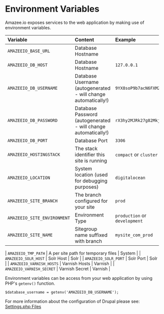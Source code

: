 # Environment Variables

Amazee.io exposes services to the web application by making use of environment variables.

| Variable | Content | Example |
| :--- | :--- | :--- |
| `AMAZEEIO_BASE_URL` | Database Hostname |  |
| `AMAZEEIO_DB_HOST` | Database Hostname | `127.0.0.1` |
| `AMAZEEIO_DB_USERNAME` | Database Username (autogenerated - will change automatically!)| `9YX8soP9b7acN6FXM2Ho` |
| `AMAZEEIO_DB_PASSWORD` | Database Password (autogenerated - will change automatically!)| `rX3hy2MJRk27g82MkjZq` |
| `AMAZEEIO_DB_PORT` | Database Port | `3306` |
| `AMAZEEIO_HOSTINGSTACK` | The stack identifier this site is running | `compact` or `cluster` |
| `AMAZEEIO_LOCATION` | System location \(used for debugging purposes\) | `digitalocean` |
| `AMAZEEIO_SITE_BRANCH` | The branch configured for your site | `prod` |
| `AMAZEEIO_SITE_ENVIRONMENT` | Environment Type | `production` or `development` |
| `AMAZEEIO_SITE_NAME` | Sitegroup name suffixed with branch | `mysite_com_prod` |

| `AMAZEEIO_TMP_PATH` | A per site path for temporary files | System |
| `AMAZEEIO_SOLR_HOST` | Solr Host | Solr |
| `AMAZEEIO_SOLR_PORT` | Solr Port | Solr |
| `AMAZEEIO_VARNISH_HOSTS` | Varnish Hosts | Varnish |
| `AMAZEEIO_VARNISH_SECRET` | Varnish Secret | Varnish |

Environment variables can be access from your web application by using PHP's `getenv()` function.

```
$database_username = getenv('AMAZEEIO_DB_USERNAME');
```

For more information about the configuration of Drupal please see: [Settings.php Files](./settingsphpfiles.html)

